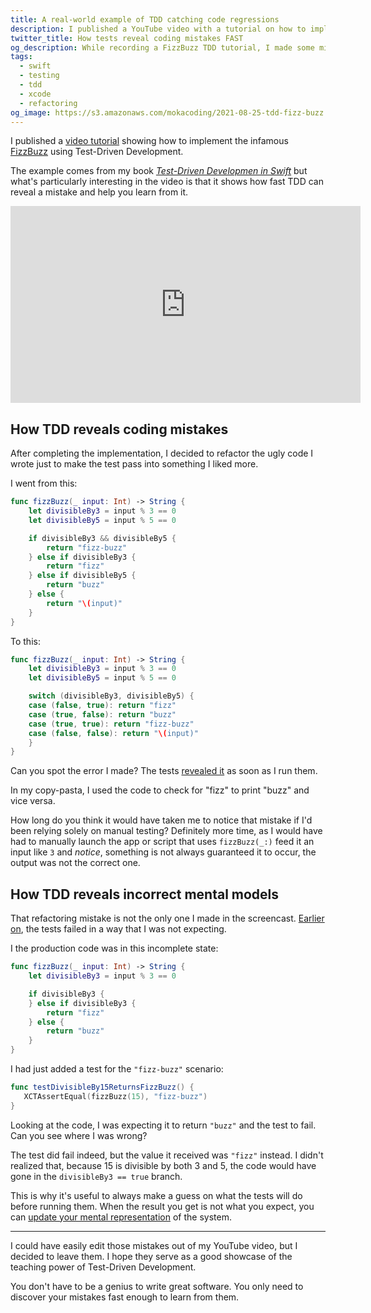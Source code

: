 ```yaml
---
title: A real-world example of TDD catching code regressions
description: I published a YouTube video with a tutorial on how to implement the FizzBuzz algorithm using Test-Driven Development. In a couple of occasions while recording, I made a thinking or coding mistake and, sure enough, the tests immediately pointed it out.
twitter_title: How tests reveal coding mistakes FAST
og_description: While recording a FizzBuzz TDD tutorial, I made some mistakes that my tests immediately noticed
tags:
  - swift
  - testing
  - tdd
  - xcode
  - refactoring
og_image: https://s3.amazonaws.com/mokacoding/2021-08-25-tdd-fizz-buzz.jpg
---
```


I published a [video tutorial](https://www.youtube.com/watch?v=AHsnHL6HOdI) showing how to implement the infamous [FizzBuzz](https://en.wikipedia.org/wiki/Fizz_buzz#Programming) using Test-Driven Development.

The example comes from my book [_Test-Driven Developmen in Swift_](https://tddinswift.com) but what's particularly interesting in the video is that it shows how fast TDD can reveal a mistake and help you learn from it.

<iframe width="560" height="315" src="https://www.youtube-nocookie.com/embed/AHsnHL6HOdI" title="YouTube video player" frameborder="0" allow="accelerometer; autoplay; clipboard-write; encrypted-media; gyroscope; picture-in-picture" allowfullscreen></iframe>

## How TDD reveals coding mistakes

After completing the implementation, I decided to refactor the ugly code I wrote just to make the test pass into something I liked more.

I went from this:

```swift
func fizzBuzz(_ input: Int) -> String {
    let divisibleBy3 = input % 3 == 0
    let divisibleBy5 = input % 5 == 0

    if divisibleBy3 && divisibleBy5 {
        return "fizz-buzz"
    } else if divisibleBy3 {
        return "fizz"
    } else if divisibleBy5 {
        return "buzz"
    } else {
        return "\(input)"
    }
}
```

To this:

```swift
func fizzBuzz(_ input: Int) -> String {
    let divisibleBy3 = input % 3 == 0
    let divisibleBy5 = input % 5 == 0

    switch (divisibleBy3, divisibleBy5) {
    case (false, true): return "fizz"
    case (true, false): return "buzz"
    case (true, true): return "fizz-buzz"
    case (false, false): return "\(input)"
    }
}
```

Can you spot the error I made?
The tests [revealed it](https://youtu.be/AHsnHL6HOdI?t=816) as soon as I run them.

In my copy-pasta, I used the code to check for "fizz" to print "buzz" and vice versa.

How long do you think it would have taken me to notice that mistake if I'd been relying solely on manual testing?
Definitely more time, as I would have had to manually launch the app or script that uses `fizzBuzz(_:)` feed it an input like `3` and _notice_, something is not always guaranteed it to occur, the output was not the correct one.

## How TDD reveals incorrect mental models

That refactoring mistake is not the only one I made in the screencast.
[Earlier on](https://youtu.be/AHsnHL6HOdI?t=491), the tests failed in a way that I was not expecting.

I the production code was in this incomplete state:

```swift
func fizzBuzz(_ input: Int) -> String {
    let divisibleBy3 = input % 3 == 0

    if divisibleBy3 {
    } else if divisibleBy3 {
        return "fizz"
    } else {
        return "buzz"
    }
}
```

I had just added a test for the `"fizz-buzz"` scenario:

```swift
func testDivisibleBy15ReturnsFizzBuzz() {
   XCTAssertEqual(fizzBuzz(15), "fizz-buzz")
}
```

Looking at the code, I was expecting it to return `"buzz"` and the test to fail.
Can you see where I was wrong?

The test did fail indeed, but the value it received was `"fizz"` instead.
I didn't realized that, because 15 is divisible by both 3 and 5, the code would have gone in the `divisibleBy3 == true` branch.

This is why it's useful to always make a guess on what the tests will do before running them.
When the result you get is not what you expect, you can [update your mental representation](https://mokacoding.com/blog/thats-funny-moments-are-learning-opportunities/) of the system.

---

I could have easily edit those mistakes out of my YouTube video, but I decided to leave them.
I hope they serve as a good showcase of the teaching power of Test-Driven Development.

You don't have to be a genius to write great software.
You only need to discover your mistakes fast enough to learn from them.
